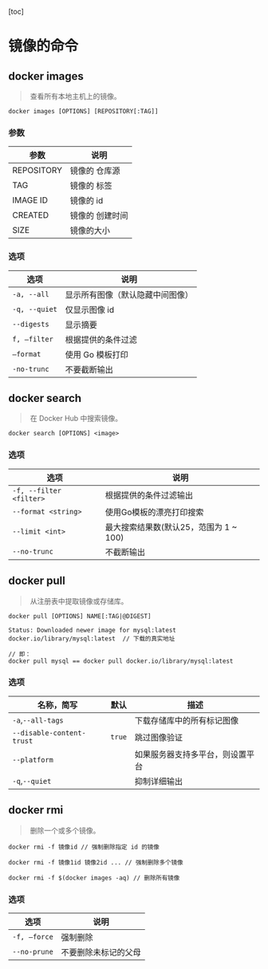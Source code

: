 [toc]

# 镜像的命令

## docker images

> ​	查看所有本地主机上的镜像。

```shell
docker images [OPTIONS] [REPOSITORY[:TAG]]
```

### 参数

| 参数       | 说明            |
| ---------- | --------------- |
| REPOSITORY | 镜像的 仓库源   |
| TAG        | 镜像的 标签     |
| IMAGE ID   | 镜像的 id       |
| CREATED    | 镜像的 创建时间 |
| SIZE       | 镜像的大小      |

### 选项

| 选项          | 说明                             |
| ------------- | -------------------------------- |
| `-a, --all`   | 显示所有图像（默认隐藏中间图像） |
| `-q, --quiet` | 仅显示图像 id                    |
| `--digests`   | 显示摘要                         |
| `f, –filter`  | 根据提供的条件过滤               |
| `–format`     | 使用 Go 模板打印                 |
| `-no-trunc`   | 不要截断输出                     |

## docker search

> ​	在 Docker Hub 中搜索镜像。

```shell
docker search [OPTIONS] <image>     
```

### 选项

| 选项                    | 说明                                   |
| ----------------------- | -------------------------------------- |
| `-f, --filter <filter>` | 根据提供的条件过滤输出                 |
| `--format <string>`     | 使用Go模板的漂亮打印搜索               |
| `--limit <int>`         | 最大搜索结果数(默认25，范围为 1 ~ 100) |
| `--no-trunc`            | 不截断输出                             |

## docker pull

> ​	从注册表中提取镜像或存储库。

```shell
docker pull [OPTIONS] NAME[:TAG|@DIGEST]

Status: Downloaded newer image for mysql:latest
docker.io/library/mysql:latest	// 下载的真实地址

// 即：
docker pull mysql == docker pull docker.io/library/mysql:latest
```

### 选项

| 名称，简写                | 默认   | 描述                             |
| ------------------------- | ------ | -------------------------------- |
| `-a`,`--all-tags`         |        | 下载存储库中的所有标记图像       |
| `--disable-content-trust` | `true` | 跳过图像验证                     |
| `--platform`              |        | 如果服务器支持多平台，则设置平台 |
| `-q`,`--quiet`            |        | 抑制详细输出                     |

## docker rmi

> ​	删除一个或多个镜像。

```
docker rmi -f 镜像id // 强制删除指定 id 的镜像

docker rmi -f 镜像1id 镜像2id ... // 强制删除多个镜像

docker rmi -f $(docker images -aq) // 删除所有镜像
```

### 选项

| 选项         | 说明                 |
| ------------ | -------------------- |
| `-f, –force` | 强制删除             |
| `--no-prune` | 不要删除未标记的父母 |

